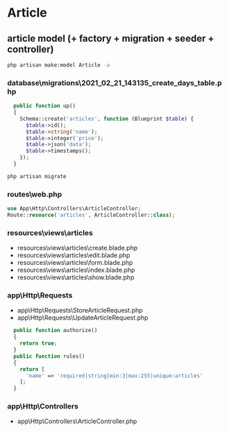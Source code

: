 # Article

## article model (+ factory + migration + seeder + controller)

```bash
php artisan make:model Article -a
```

### database\migrations\2021_02_21_143135_create_days_table.php

```php
  public function up()
  {
    Schema::create('articles', function (Blueprint $table) {
      $table->id();
      $table->string('name');
      $table->integer('price');
      $table->json('data');
      $table->timestamps();
    });
  }
```

```bash
php artisan migrate
```

### routes\web.php

```php
use App\Http\Controllers\ArticleController;
Route::resource('articles', ArticleController::class);
```

### resources\views\articles

- resources\views\articles\create.blade.php
- resources\views\articles\edit.blade.php
- resources\views\articles\form.blade.php
- resources\views\articles\index.blade.php
- resources\views\articles\show.blade.php

### app\Http\Requests

- app\Http\Requests\StoreArticleRequest.php
- app\Http\Requests\UpdateArticleRequest.php

```php
  public function authorize()
  {
    return true;
  }
  public function rules()
  {
    return [
      'name' => 'required|string|min:3|max:255|unique:articles'
    ];
  }
```

### app\Http\Controllers

- app\Http\Controllers\ArticleController.php